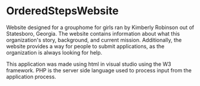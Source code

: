 # OrderedStepsWebsite
Website designed for a grouphome for girls ran by Kimberly Robinson out of Statesboro, Georgia. The website contains information about what this organization's story, background, and current mission. Additionally, the website provides a way for people to submit applications, as the organization is always looking for help. 

This application was made using html in visual studio using the W3 framework. PHP is the server side language used to process input from the application process.
